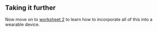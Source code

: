 ## Taking it further

Now move on to [worksheet 2](worksheet2.md) to learn how to incorporate all of this into a wearable device.

